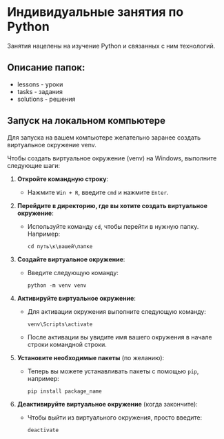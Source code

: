 # Индивидуальные занятия по Python 

Занятия нацелены на изучение Python и связанных с ним технологий.

## Описание папок:
- lessons - уроки
- tasks - задания
- solutions - решения

## Запуск на локальном компьютере
Для запуска на вашем компьютере желательно заранее создать виртуальное окружение venv.

Чтобы создать виртуальное окружение (venv) на Windows, выполните следующие шаги:

1. **Откройте командную строку**:
   - Нажмите `Win + R`, введите `cmd` и нажмите `Enter`.

2. **Перейдите в директорию, где вы хотите создать виртуальное окружение**:
   - Используйте команду `cd`, чтобы перейти в нужную папку. Например:
     ```
     cd путь\к\вашей\папке
     ```

3. **Создайте виртуальное окружение**:
   - Введите следующую команду:
     ```
     python -m venv venv
     ```

4. **Активируйте виртуальное окружение**:
   - Для активации окружения выполните следующую команду:
     ```
     venv\Scripts\activate
     ```
   - После активации вы увидите имя вашего окружения в начале строки командной строки.

5. **Установите необходимые пакеты** (по желанию):
   - Теперь вы можете устанавливать пакеты с помощью `pip`, например:
     ```
     pip install package_name
     ```

6. **Деактивируйте виртуальное окружение** (когда закончите):
   - Чтобы выйти из виртуального окружения, просто введите:
     ```
     deactivate
     ```
